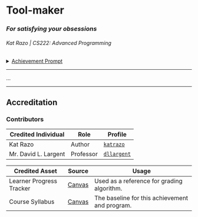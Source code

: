<h1>Tool-maker</h1>
<h3><i>For satisfying your obsessions</i></h3>
<h6>Kat Razo | CS222: Advanced Programming</h6>

<details>
 <summary><ins>Achievement Prompt</ins></summary>
    <i>Write a program to compute a learner’s grade in CS 222 based on the policies described in our course syllabus. (You do not need to worry about plus and minus grades.) You may use any programming language or environment that you like, but you must follow the practices of Clean Code. Provide access to your solution, and write a brief paragraph about your experience.</i>
</details>

---
...

---
<h2>Accreditation</h2>
<h3>Contributors</h3>

| Credited Individual  | Role      | Profile                                                |
|----------------------|-----------|--------------------------------------------------------|
| Kat Razo             | Author    | <a href="https://github.com/katrazo">`katrazo`</a>     |
| Mr. David L. Largent | Professor | <a href="https://github.com/dllargent">`dllargent`</a> |

| Credited Asset           | Source                                                                                | Usage                                          |
|--------------------------|---------------------------------------------------------------------------------------|------------------------------------------------|
| Learner Progress Tracker | <a href="https://bsu.instructure.com/courses/157856/files/17950966?wrap=1">Canvas</a> | Used as a reference for grading algorithm.     |
| Course Syllabus          | <a href="https://bsu.instructure.com/courses/157856/files/17911371?wrap=1">Canvas</a> | The baseline for this achievement and program. |